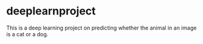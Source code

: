# deeplearnproject
This is a deep learning project on predicting whether the animal in an image is a cat or a dog. 
